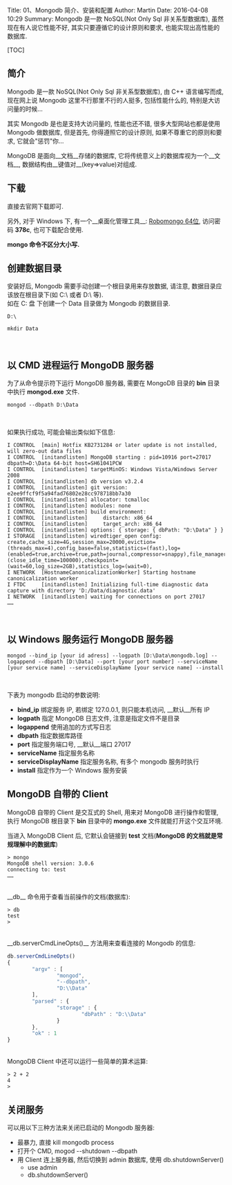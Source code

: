 Title: 01、Mongodb 简介、安装和配置
Author: Martin
Date: 2016-04-08 10:29
Summary: Mongodb 是一款 NoSQL(Not Only Sql 非关系型数据库), 虽然现在有人说它性能不好, 其实只要遵循它的设计原则和要求, 也能实现出高性能的数据库.

[TOC]

## 简介
Mongodb 是一款 NoSQL(Not Only Sql 非关系型数据库), 由 C++ 语言编写而成, 现在网上说 Mongodb 这里不行那里不行的人挺多, 包括性能什么的, 特别是大访问量的时候...

其实 Mongodb 是也是支持大访问量的, 性能也还不错, 很多大型网站也都是使用 Mongodb 做数据库, 但是首先, 你得遵照它的设计原则, 如果不尊重它的原则和要求, 它就会"惩罚"你...

MongoDB 是面向__文档__存储的数据库, 它将传统意义上的数据库视为一个__文档__, 数据结构由__键值对__(key=\>value)对组成.

## 下载
直接去官网下载即可.

另外, 对于 Windows 下, 有一个__桌面化管理工具__: [Robomongo 64位](https://yunpan.cn/cqXnDqkxqwSCX), 访问密码 __378c__, 也可下载配合使用.

__mongo 命令不区分大小写.__

## 创建数据目录
安装好后, Mongodb 需要手动创建一个根目录用来存放数据, 请注意, 数据目录应该放在根目录下(如 C:\ 或者 D:\ 等).<br>
如在 C: 盘 下创建一个 Data 目录做为 Mongodb 的数据目录.

```
D:\

mkdir Data
```
<br>

## 以 CMD 进程运行 MongoDB 服务器
为了从命令提示符下运行 MongoDB 服务器, 需要在 MongoDB 目录的 __bin__ 目录中执行 __mongod.exe__ 文件.

```
mongod --dbpath D:\Data
```
<br>

如果执行成功, 可能会输出类似如下信息:

```
I CONTROL  [main] Hotfix KB2731284 or later update is not installed, will zero-out data files
I CONTROL  [initandlisten] MongoDB starting : pid=10916 port=27017 dbpath=D:\Data 64-bit host=SH61041PCW
I CONTROL  [initandlisten] targetMinOS: Windows Vista/Windows Server 2008
I CONTROL  [initandlisten] db version v3.2.4
I CONTROL  [initandlisten] git version: e2ee9ffcf9f5a94fad76802e28cc978718bb7a30
I CONTROL  [initandlisten] allocator: tcmalloc
I CONTROL  [initandlisten] modules: none
I CONTROL  [initandlisten] build environment:
I CONTROL  [initandlisten]     distarch: x86_64
I CONTROL  [initandlisten]     target_arch: x86_64
I CONTROL  [initandlisten] options: { storage: { dbPath: "D:\Data" } }
I STORAGE  [initandlisten] wiredtiger_open config: create,cache_size=4G,session_max=20000,eviction=(threads_max=4),config_base=false,statistics=(fast),log=(enabled=true,archive=true,path=journal,compressor=snappy),file_manager=(close_idle_time=100000),checkpoint=(wait=60,log_size=2GB),statistics_log=(wait=0),
I NETWORK  [HostnameCanonicalizationWorker] Starting hostname canonicalization worker
I FTDC     [initandlisten] Initializing full-time diagnostic data capture with directory 'D:/Data/diagnostic.data'
I NETWORK  [initandlisten] waiting for connections on port 27017
……
```
<br>

## 以 Windows 服务运行 MongoDB 服务器
```
mongod --bind_ip [your id adress] --logpath [D:\Data\mongodb.log] --logappend --dbpath [D:\Data] --port [your port number] --serviceName [your service name] --serviceDisplayName [your service name] --install
```
<br>

下表为 mongodb 启动的参数说明:

- __bind_ip__               绑定服务 IP, 若绑定 127.0.0.1, 则只能本机访问, __默认__所有 IP
- __logpath__               指定 MongoDB 日志文件, 注意是指定文件不是目录
- __logappend__             使用追加的方式写日志
- __dbpath__                指定数据库路径
- __port__                  指定服务端口号, __默认__端口 27017
- __serviceName__           指定服务名称
- __serviceDisplayName__    指定服务名称, 有多个 mongodb 服务时执行
- __install__               指定作为一个 Windows 服务安装

## MongoDB 自带的 Client
MongoDB 自带的 Client 是交互式的 Shell, 用来对 MongoDB 进行操作和管理, 执行 MongoDB 根目录下 __bin__ 目录中的 __mongo.exe__ 文件就能打开这个交互环境.

当进入 MongoDB Client 后, 它默认会链接到 __test__ 文档(__MongoDB 的文档就是常规理解中的数据库__)

```
> mongo
MongoDB shell version: 3.0.6
connecting to: test
……
```
<br>
__db__ 命令用于查看当前操作的文档(数据库):

```
> db
test
>
```
<br>
__db.serverCmdLineOpts()__ 方法用来查看连接的 Mongodb 的信息:

```js
db.serverCmdLineOpts()
{
        "argv" : [
                "mongod",
                "--dbpath",
                "D:\\Data"
        ],
        "parsed" : {
                "storage" : {
                        "dbPath" : "D:\\Data"
                }
        },
        "ok" : 1
}
```
<br>
MongoDB Client 中还可以运行一些简单的算术运算:

```
> 2 + 2
4
>
```

## 关闭服务

可以用以下三种方法来关闭已启动的 Mongodb 服务器:

- 最暴力, 直接 kill mongodb process
- 打开个 CMD, mogod \-\-shutdown \-\-dbpath
- 用 Client 连上服务器, 然后切换到 admin 数据库, 使用 db.shutdownServer()
    + use admin
    + db.shutdownServer()
